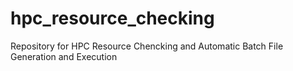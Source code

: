 # hpc_resource_checking
Repository for HPC Resource Chencking and Automatic Batch File Generation and Execution
